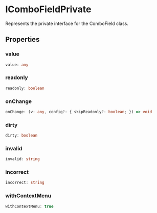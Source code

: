 # IComboFieldPrivate

Represents the private interface for the ComboField class.

## Properties

### value

```ts
value: any
```

### readonly

```ts
readonly: boolean
```

### onChange

```ts
onChange: (v: any, config?: { skipReadonly?: boolean; }) => void
```

### dirty

```ts
dirty: boolean
```

### invalid

```ts
invalid: string
```

### incorrect

```ts
incorrect: string
```

### withContextMenu

```ts
withContextMenu: true
```

